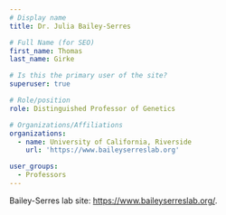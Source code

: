 ```yaml
---
# Display name
title: Dr. Julia Bailey-Serres

# Full Name (for SEO)
first_name: Thomas
last_name: Girke

# Is this the primary user of the site?
superuser: true

# Role/position
role: Distinguished Professor of Genetics

# Organizations/Affiliations
organizations:
  - name: University of California, Riverside
    url: 'https://www.baileyserreslab.org'

user_groups:
  - Professors
---
```


Bailey-Serres lab site: <a href="https://www.baileyserreslab.org/" target="_blank">https://www.baileyserreslab.org/</a>. 

